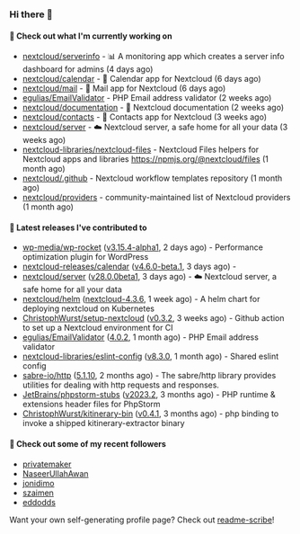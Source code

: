 ### Hi there 👋

#### 👷 Check out what I'm currently working on

- [nextcloud/serverinfo](https://github.com/nextcloud/serverinfo) - 📊 A monitoring app which creates a server info dashboard for admins (4 days ago)
- [nextcloud/calendar](https://github.com/nextcloud/calendar) - 📆 Calendar app for Nextcloud (6 days ago)
- [nextcloud/mail](https://github.com/nextcloud/mail) - 💌 Mail app for Nextcloud (6 days ago)
- [egulias/EmailValidator](https://github.com/egulias/EmailValidator) - PHP Email address validator (2 weeks ago)
- [nextcloud/documentation](https://github.com/nextcloud/documentation) - 📘 Nextcloud documentation (2 weeks ago)
- [nextcloud/contacts](https://github.com/nextcloud/contacts) - 📇 Contacts app for Nextcloud (3 weeks ago)
- [nextcloud/server](https://github.com/nextcloud/server) - ☁️ Nextcloud server, a safe home for all your data (3 weeks ago)
- [nextcloud-libraries/nextcloud-files](https://github.com/nextcloud-libraries/nextcloud-files) - Nextcloud Files helpers for Nextcloud apps and libraries https://npmjs.org/@nextcloud/files (1 month ago)
- [nextcloud/.github](https://github.com/nextcloud/.github) - Nextcloud workflow templates repository (1 month ago)
- [nextcloud/providers](https://github.com/nextcloud/providers) - community-maintained list of Nextcloud providers (1 month ago)

#### 🔭 Latest releases I've contributed to

- [wp-media/wp-rocket](https://github.com/wp-media/wp-rocket) ([v3.15.4-alpha1](https://github.com/wp-media/wp-rocket/releases/tag/v3.15.4-alpha1), 2 days ago) - Performance optimization plugin for WordPress
- [nextcloud-releases/calendar](https://github.com/nextcloud-releases/calendar) ([v4.6.0-beta.1](https://github.com/nextcloud-releases/calendar/releases/tag/v4.6.0-beta.1), 3 days ago) - 
- [nextcloud/server](https://github.com/nextcloud/server) ([v28.0.0beta1](https://github.com/nextcloud/server/releases/tag/v28.0.0beta1), 3 days ago) - ☁️ Nextcloud server, a safe home for all your data
- [nextcloud/helm](https://github.com/nextcloud/helm) ([nextcloud-4.3.6](https://github.com/nextcloud/helm/releases/tag/nextcloud-4.3.6), 1 week ago) - A helm chart for deploying nextcloud on Kubernetes
- [ChristophWurst/setup-nextcloud](https://github.com/ChristophWurst/setup-nextcloud) ([v0.3.2](https://github.com/ChristophWurst/setup-nextcloud/releases/tag/v0.3.2), 3 weeks ago) - Github action to set up a Nextcloud environment for CI
- [egulias/EmailValidator](https://github.com/egulias/EmailValidator) ([4.0.2](https://github.com/egulias/EmailValidator/releases/tag/4.0.2), 1 month ago) - PHP Email address validator
- [nextcloud-libraries/eslint-config](https://github.com/nextcloud-libraries/eslint-config) ([v8.3.0](https://github.com/nextcloud-libraries/eslint-config/releases/tag/v8.3.0), 1 month ago) - Shared eslint config
- [sabre-io/http](https://github.com/sabre-io/http) ([5.1.10](https://github.com/sabre-io/http/releases/tag/5.1.10), 2 months ago) - The sabre/http library provides utilities for dealing with http requests and responses.
- [JetBrains/phpstorm-stubs](https://github.com/JetBrains/phpstorm-stubs) ([v2023.2](https://github.com/JetBrains/phpstorm-stubs/releases/tag/v2023.2), 3 months ago) - PHP runtime &amp; extensions header files for PhpStorm
- [ChristophWurst/kitinerary-bin](https://github.com/ChristophWurst/kitinerary-bin) ([v0.4.1](https://github.com/ChristophWurst/kitinerary-bin/releases/tag/v0.4.1), 3 months ago) - php binding to invoke a shipped kitinerary-extractor binary

#### 👯 Check out some of my recent followers

- [privatemaker](https://github.com/privatemaker)
- [NaseerUllahAwan](https://github.com/NaseerUllahAwan)
- [jonidimo](https://github.com/jonidimo)
- [szaimen](https://github.com/szaimen)
- [eddodds](https://github.com/eddodds)

Want your own self-generating profile page? Check out [readme-scribe](https://github.com/muesli/readme-scribe)!
